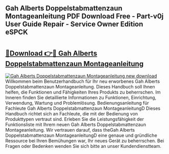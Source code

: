 ## Gah Alberts Doppelstabmattenzaun Montageanleitung PDF Download Free - Part-v0j User Guide Repair - Service Owner Edition eSPCK

# <h2><a href="http://df7w86r.blite.top/?on=Gah+Alberts+Doppelstabmattenzaun+Montageanleitung">🔗Download 👉🔴 Gah Alberts Doppelstabmattenzaun Montageanleitung</a></h2>

[![Gah Alberts Doppelstabmattenzaun Montageanleitung new download](https://i.imgur.com/lujVjoI.png)](http://df7w86r.blite.top/?on=Gah+Alberts+Doppelstabmattenzaun+Montageanleitung)
Willkommen beim Benutzerhandbuch für Ihr neu erworbenes Gah Alberts Doppelstabmattenzaun Montageanleitung. Dieses Handbuch soll Ihnen helfen, die Funktionen und Fähigkeiten Ihres Produkts zu beherrschen. Im Inneren finden Sie detaillierte Informationen zu Funktionen, Einrichtung, Verwendung, Wartung und Problemlösung. Bedienungsanleitung für Fachleute Gah Alberts Doppelstabmattenzaun MontageanleitungD Dieses Handbuch richtet sich an Fachleute, die mit der Bedienung von Produkttypen vertraut sind. Erleben Sie die Leistungsfähigkeit der Funktionsliste mit Ihrem neuen Gah Alberts Doppelstabmattenzaun Montageanleitung. Wir vertrauen darauf, dass theGah Alberts Doppelstabmattenzaun MontageanleitungD eine genaue und gründliche Ressource bei Ihren Bemühungen war, Ihr neues Gerät zu beherrschen. Bei Fragen oder Bedenken wenden Sie sich bitte an unser Kundendienstteam.
